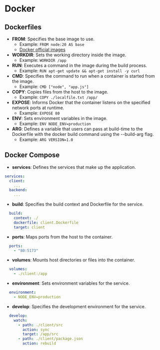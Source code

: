 # Docker

## Dockerfiles

- **FROM**: Specifies the base image to use.
  - Example: `FROM node:20 AS base`
  - [Docker official images](https://docs.docker.com/docker-hub/image-library/trusted-content/#docker-official-images)
- **WORKDIR**: Sets the working directory inside the image.
  - Example: `WORKDIR /app`
- **RUN**: Executes a command in the image during the build process.
  - Example: `RUN apt-get update && apt-get install -y curl`
- **CMD**: Specifies the command to run when a container is started from the image.
  - Example: `CMD ["node", "app.js"]`
- **COPY**: Copies files from the host to the image.
  - Example: `COPY ./localfile.txt /app/`
- **EXPOSE**: Informs Docker that the container listens on the specified network ports at runtime.
  - Example: `EXPOSE 80`
- **ENV**: Sets environment variables in the image.
  - Example: `ENV NODE_ENV=production`
- **ARG**: Defines a variable that users can pass at build-time to the Dockerfile with the docker build command using the --build-arg flag.
  - Example: `ARG VERSION=1.0`

## Docker Compose

- **services**: Defines the services that make up the application.

```yaml
services:
  client:
    ...
  backend:
    ...
```

- **build**: Specifies the build context and Dockerfile for the service.

```yaml
  build:
    context: ./
    dockerfile: client.Dockerfile
    target: client
```

- **ports**: Maps ports from the host to the container.

```yaml
  ports:
    - "80:5173"
```

- **volumes**: Mounts host directories or files into the container.

```yaml
  volumes:
    - ./client:/app
```

- **environment**: Sets environment variables for the service.

```yaml
  environment:
    - NODE_ENV=production
```

- **develop**: Specifies the development environment for the service.

```yaml
  develop:
    watch: 
      - path: ./client/src
        action: sync
        target: /app/src
      - path: ./client/package.json
        action: rebuild
```
